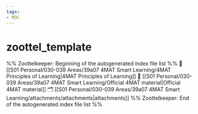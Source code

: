 ```yaml
---
tags: 
- MOC
---
```

# zoottel_template



%% Zoottelkeeper: Beginning of the autogenerated index file list  %%
📄 [[S01 Personal/030-039 Areas/39a07 4MAT Smart Learning/4MAT Principles of Learning|4MAT Principles of Learning]]
📄 [[S01 Personal/030-039 Areas/39a07 4MAT Smart Learning/Official 4MAT material|Official 4MAT material]]
🗂️ [[S01 Personal/030-039 Areas/39a07 4MAT Smart Learning/attachments/attachments|attachments]]
%% Zoottelkeeper: End of the autogenerated index file list  %%

